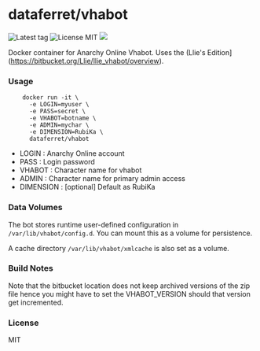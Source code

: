 dataferret/vhabot
=================
![Latest tag](https://img.shields.io/github/tag/dataferret/docker-vhabot.svg?style=flat)
![License MIT](https://img.shields.io/badge/license-MIT-blue.svg?style=flat)
[![](https://badge.imagelayers.io/dataferret/vhabot:latest.svg)](https://imagelayers.io/?images=dataferret/vhabot:latest 'Get your own badge on imagelayers.io')

Docker container for Anarchy Online Vhabot.  Uses the (Llie's Edition](https://bitbucket.org/Llie/llie_vhabot/overview).


### Usage

        docker run -it \
          -e LOGIN=myuser \
          -e PASS=secret \
          -e VHABOT=botname \
          -e ADMIN=mychar \
          -e DIMENSION=RubiKa \
          dataferret/vhabot

* LOGIN : Anarchy Online account
* PASS : Login password
* VHABOT : Character name for vhabot
* ADMIN : Character name for primary admin access
* DIMENSION : [optional] Default as RubiKa


### Data Volumes

The bot stores runtime user-defined configuration in `/var/lib/vhabot/config.d`.
You can mount this as a volume for persistence.

A cache directory `/var/lib/vhabot/xmlcache` is also set as a volume.


### Build Notes

Note that the bitbucket location does not keep archived versions of the
zip file hence you might have to set the VHABOT_VERSION should that version
get incremented.

### License

MIT